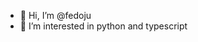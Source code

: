 - 👋 Hi, I’m @fedoju
- 👀 I’m interested in python and typescript


<!---
fedoju/fedoju is a ✨ special ✨ repository because its `README.md` (this file) appears on your GitHub profile.
You can click the Preview link to take a look at your changes.
--->
